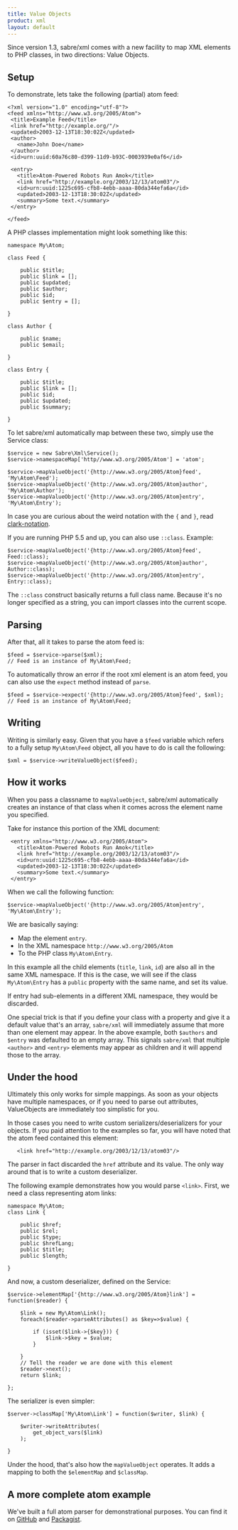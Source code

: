 ```yaml
---
title: Value Objects
product: xml
layout: default
---
```


Since version 1.3, sabre/xml comes with a new facility to map XML elements to
PHP classes, in two directions: Value Objects.

Setup
-----

To demonstrate, lets take the following (partial) atom feed:

    <?xml version="1.0" encoding="utf-8"?>
    <feed xmlns="http://www.w3.org/2005/Atom">
     <title>Example Feed</title>
     <link href="http://example.org/"/>
     <updated>2003-12-13T18:30:02Z</updated>
     <author>
       <name>John Doe</name>
     </author>
     <id>urn:uuid:60a76c80-d399-11d9-b93C-0003939e0af6</id>

     <entry>
       <title>Atom-Powered Robots Run Amok</title>
       <link href="http://example.org/2003/12/13/atom03"/>
       <id>urn:uuid:1225c695-cfb8-4ebb-aaaa-80da344efa6a</id>
       <updated>2003-12-13T18:30:02Z</updated>
       <summary>Some text.</summary>
     </entry>

    </feed>

A PHP classes implementation might look something like this:

    namespace My\Atom;

    class Feed {

        public $title;
        public $link = [];
        public $updated;
        public $author;
        public $id;
        public $entry = [];

    }

    class Author {

        public $name;
        public $email;

    }

    class Entry {

        public $title;
        public $link = [];
        public $id;
        public $updated;
        public $summary;

    }

To let sabre/xml automatically map between these two, simply use the Service
class:

    $service = new Sabre\Xml\Service();
    $service->namespaceMap['http//www.w3.org/2005/Atom'] = 'atom';

    $service->mapValueObject('{http://www.w3.org/2005/Atom}feed', 'My\Atom\Feed');
    $service->mapValueObject('{http://www.w3.org/2005/Atom}author', 'My\Atom\Author');
    $service->mapValueObject('{http://www.w3.org/2005/Atom}entry', 'My\Atom\Entry');

In case you are curious about the weird notation with the `{` and `}`, read
[clark-notation][2].

If you are running PHP 5.5 and up, you can also use `::class`. Example:

    $service->mapValueObject('{http://www.w3.org/2005/Atom}feed', Feed::class);
    $service->mapValueObject('{http://www.w3.org/2005/Atom}author', Author::class);
    $service->mapValueObject('{http://www.w3.org/2005/Atom}entry', Entry::class);

The `::class` construct basically returns a full class name. Because it's no
longer specified as a string, you can import classes into the current scope.


Parsing
-------

After that, all it takes to parse the atom feed is:

    $feed = $service->parse($xml);
    // Feed is an instance of My\Atom\Feed;

To automatically throw an error if the root xml element is an atom feed,
you can also use the `expect` method instead of `parse`.

    $feed = $service->expect('{http://www.w3.org/2005/Atom}feed', $xml);
    // Feed is an instance of My\Atom\Feed;


Writing
-------

Writing is similarly easy. Given that you have a `$feed` variable which refers
to a fully setup `My\Atom\Feed` object, all you have to do is call the following:

    $xml = $service->writeValueObject($feed);


How it works
------------

When you pass a classname to `mapValueObject`, sabre/xml automatically creates
an instance of that class when it comes across the element name you specified.

Take for instance this portion of the XML document:

     <entry xmlns="http://www.w3.org/2005/Atom">
       <title>Atom-Powered Robots Run Amok</title>
       <link href="http://example.org/2003/12/13/atom03"/>
       <id>urn:uuid:1225c695-cfb8-4ebb-aaaa-80da344efa6a</id>
       <updated>2003-12-13T18:30:02Z</updated>
       <summary>Some text.</summary>
     </entry>

When we call the following function:

    $service->mapValueObject('{http://www.w3.org/2005/Atom}entry', 'My\Atom\Entry');

We are basically saying:

* Map the element `entry`.
* In the XML namespace `http://www.w3.org/2005/Atom`
* To the PHP class `My\Atom\Entry`.

In this example all the child elements (`title`, `link`, `id`) are also all in
the same XML namespace. If this is the case, we will see if the class
`My\Atom\Entry` has a `public` property with the same name, and set its value.

If entry had sub-elements in a different XML namespace, they would be discarded.

One special trick is that if you define your class with a property and give it
a default value that's an array, `sabre/xml` will immediately assume that more
than one element may appear. In the above example, both `$authors` and `$entry`
was defaulted to an empty array. This signals `sabre/xml` that multiple
`<author>` and `<entry>` elements may appear as children and it will append
those to the array.


Under the hood
--------------

Ultimately this only works for simple mappings. As soon as your objects have
multiple namespaces, or if you need to parse out attributes, ValueObjects are
immediately too simplistic for you.

In those cases you need to write custom serializers/deserializers for your
objects. If you paid attention to the examples so far, you will have noted
that the atom feed contained this element:

       <link href="http://example.org/2003/12/13/atom03"/>

The parser in fact discarded the `href` attribute and its value. The only
way around that is to write a custom deserializer.

The following example demonstrates how you would parse `<link>`. First, we
need a class representing atom links:

    namespace My\Atom;
    class Link {

        public $href;
        public $rel;
        public $type;
        public $hrefLang;
        public $title;
        public $length;

    }

And now, a custom deserializer, defined on the Service:

    $service->elementMap['{http://www.w3.org/2005/Atom}link'] = function($reader) {

        $link = new My\Atom\Link();
        foreach($reader->parseAttributes() as $key=>$value) {

            if (isset($link->{$key})) {
                $link->$key = $value;
            }

        }
        // Tell the reader we are done with this element
        $reader->next();
        return $link;

    };

The serializer is even simpler:

    $server->classMap['My\Atom\Link'] = function($writer, $link) {

        $writer->writeAttributes(
            get_object_vars($link)
        );

    }

Under the hood, that's also how the `mapValueObject` operates. It adds a
mapping to both the `$elementMap` and `$classMap`.


A more complete atom example
----------------------------

We've built a full atom parser for demonstrational purposes. You can find it
on [GitHub][3] and [Packagist][4].


[1]: https://tools.ietf.org/html/rfc4287
[2]: /xml/clark-notation/
[3]: https://github.com/sabre-io/xml-atom "Atom XML parser for PHP"
[4]: https://packagist.org/packages/sabre/xml-atom "Atom XML parser for PHP"
